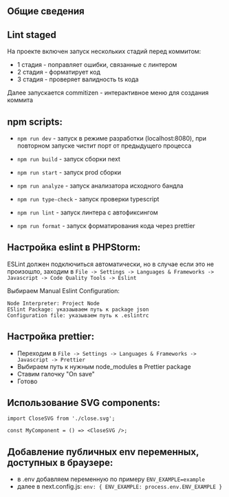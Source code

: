 ## Общие сведения

## Lint staged
На проекте включен запуск нескольких стадий перед коммитом:
- 1 стадия - поправляет ошибки, связанные с линтером
- 2 стадия - форматирует код
- 3 стадия - проверяет валидность ts кода

Далее запускается commitizen - интерактивное меню для создания коммита

## npm scripts: 
- ```npm run dev``` - запуск в режиме разработки (localhost:8080), при повторном запуске чистит порт от предыдущего процесса

- ```npm run build``` - запуск сборки next

- ```npm run start``` - запуск prod сборки

- ```npm run analyze``` - запуск анализатора исходного бандла 

- ```npm run type-check``` - запуск проверки typescript

- ```npm run lint``` - запуск линтера с автофиксингом

- ```npm run format``` - запуск форматирования кода через prettier

## Настройка eslint в PHPStorm: 
ESLint должен подключиться автоматически, но в случае если это не произошло, заходим в
```File -> Settings -> Languages & Frameworks -> Javascript -> Code Quality Tools -> Eslint```

Выбираем Manual Eslint Configuration:

    Node Interpreter: Project Node
    ESlint Package: указаываем путь к package json
    Configuration file: указываем путь к .eslintrc


## Настройка prettier:
- Переходим в ```File -> Settings -> Languages & Frameworks -> Javascript -> Prettier```
- Выбираем путь к нужным node_modules в Prettier package
- Ставим галочку "On save"
- Готово

## Использование SVG components:
```import React from 'react';
import CloseSVG from './close.svg';

const MyComponent = () => <CloseSVG />;
```

## Добавление публичных env переменных, доступных в браузере:
- в .env добавляем переменную по примеру ```ENV_EXAMPLE=example```
- далее в next.config.js: ```env: { ENV_EXAMPLE: process.env.ENV_EXAMPLE }```